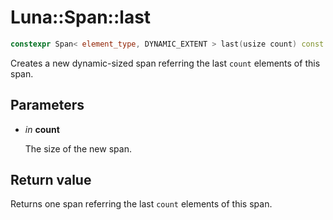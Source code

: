 # Luna::Span::last

```c++
constexpr Span< element_type, DYNAMIC_EXTENT > last(usize count) const
```

Creates a new dynamic-sized span referring the last `count` elements of this span. 



## Parameters
* *in* **count**

    The size of the new span. 

## Return value
Returns one span referring the last `count` elements of this span. 

